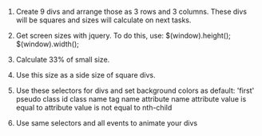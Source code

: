 1. Create 9 divs and arrange those as 3 rows and 3 columns. These divs will be squares and sizes will calculate on next tasks.

2. Get screen sizes with jquery. To do this, use:
   $(window).height();
$(window).width();

3. Calculate 33% of small size.

4. Use this size as a side size of square divs.

5. Use these selectors for divs and set background colors as default:
   'first' pseudo class
   id
   class name
   tag name
   attribute name
   attribute value is equal to
   attribute value is not equal to
   nth-child

6. Use same selectors and all events to animate your divs
